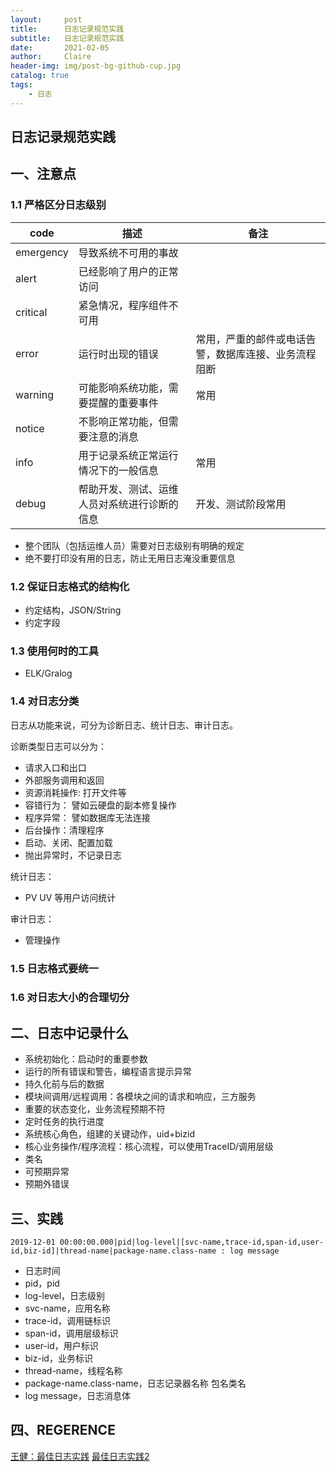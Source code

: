 ```yaml
---
layout:     post
title:      日志记录规范实践
subtitle:   日志记录规范实践
date:       2021-02-05
author:     Claire
header-img: img/post-bg-github-cup.jpg
catalog: true
tags:
    - 日志
---
```


## 日志记录规范实践

## 一、注意点

### 1.1 严格区分日志级别

|code|描述|备注|
|--|--|--|
|emergency|导致系统不可用的事故||
|alert|已经影响了用户的正常访问||
|critical|紧急情况，程序组件不可用||
|error|运行时出现的错误|常用，严重的邮件或电话告警，数据库连接、业务流程阻断|
|warning|可能影响系统功能，需要提醒的重要事件|常用|
|notice|不影响正常功能，但需要注意的消息||
|info|用于记录系统正常运行情况下的一般信息|常用|
|debug|帮助开发、测试、运维人员对系统进行诊断的信息|开发、测试阶段常用|

- 整个团队（包括运维人员）需要对日志级别有明确的规定
- 绝不要打印没有用的日志，防止无用日志淹没重要信息

### 1.2 保证日志格式的结构化

- 约定结构，JSON/String
- 约定字段

### 1.3 使用何时的工具

- ELK/Gralog

### 1.4 对日志分类

日志从功能来说，可分为诊断日志、统计日志、审计日志。

诊断类型日志可以分为：

- 请求入口和出口
- 外部服务调用和返回
- 资源消耗操作: 打开文件等
- 容错行为： 譬如云硬盘的副本修复操作
- 程序异常： 譬如数据库无法连接
- 后台操作：清理程序
- 启动、关闭、配置加载
- 抛出异常时，不记录日志

统计日志：

- PV UV 等用户访问统计

审计日志：

- 管理操作

### 1.5 日志格式要统一

### 1.6 对日志大小的合理切分

## 二、日志中记录什么

- 系统初始化：启动时的重要参数
- 运行的所有错误和警告，编程语言提示异常
- 持久化前与后的数据
- 模块间调用/远程调用：各模块之间的请求和响应，三方服务
- 重要的状态变化，业务流程预期不符
- 定时任务的执行进度
- 系统核心角色，组建的关键动作，uid+bizid
- 核心业务操作/程序流程：核心流程，可以使用TraceID/调用层级
- 类名
- 可预期异常
- 预期外错误

## 三、实践

```text
2019-12-01 00:00:00.000|pid|log-level|[svc-name,trace-id,span-id,user-id,biz-id]|thread-name|package-name.class-name : log message
```

- 日志时间
- pid，pid
- log-level，日志级别
- svc-name，应用名称
- trace-id，调用链标识
- span-id，调用层级标识
- user-id，用户标识
- biz-id，业务标识
- thread-name，线程名称
- package-name.class-name，日志记录器名称 包名类名
- log message，日志消息体

## 四、REGERENCE

[王健：最佳日志实践](https://blog.csdn.net/likaiwalkman/article/details/53672462)
[最佳日志实践2](https://zhuanlan.zhihu.com/p/27363484)